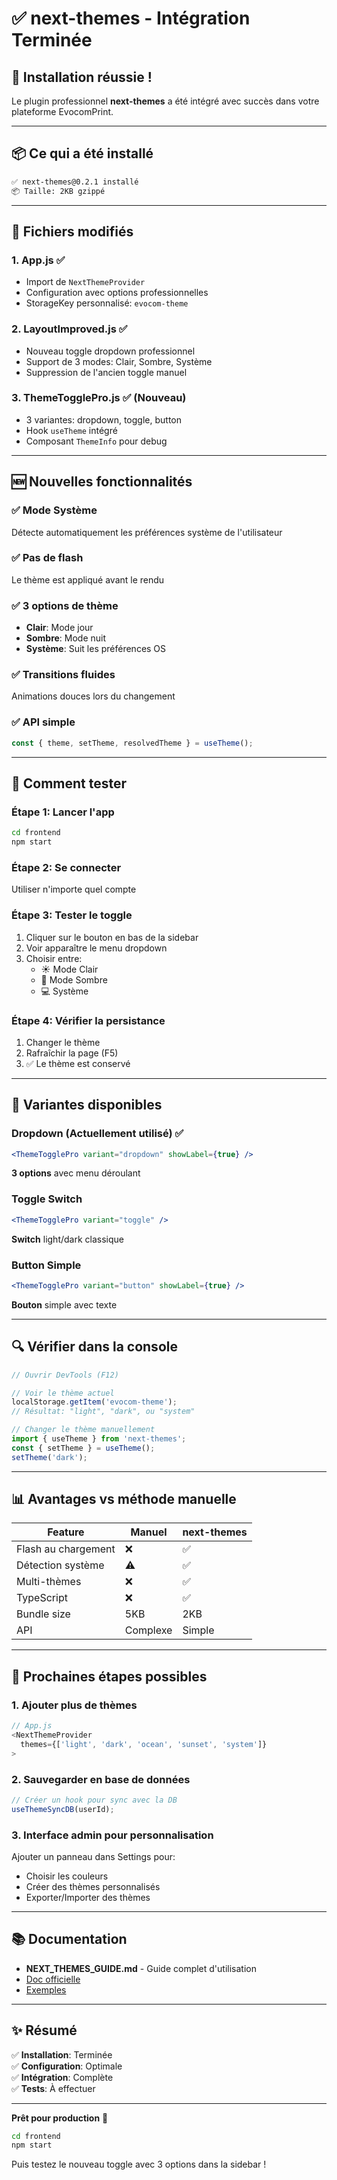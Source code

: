 # ✅ next-themes - Intégration Terminée

## 🎉 Installation réussie !

Le plugin professionnel **next-themes** a été intégré avec succès dans votre plateforme EvocomPrint.

---

## 📦 Ce qui a été installé

```bash
✅ next-themes@0.2.1 installé
📦 Taille: 2KB gzippé
```

---

## 🔧 Fichiers modifiés

### 1. App.js ✅
- Import de `NextThemeProvider`
- Configuration avec options professionnelles
- StorageKey personnalisé: `evocom-theme`

### 2. LayoutImproved.js ✅
- Nouveau toggle dropdown professionnel
- Support de 3 modes: Clair, Sombre, Système
- Suppression de l'ancien toggle manuel

### 3. ThemeTogglePro.js ✅ (Nouveau)
- 3 variantes: dropdown, toggle, button
- Hook `useTheme` intégré
- Composant `ThemeInfo` pour debug

---

## 🆕 Nouvelles fonctionnalités

### ✅ Mode Système
Détecte automatiquement les préférences système de l'utilisateur

### ✅ Pas de flash
Le thème est appliqué avant le rendu

### ✅ 3 options de thème
- **Clair**: Mode jour
- **Sombre**: Mode nuit
- **Système**: Suit les préférences OS

### ✅ Transitions fluides
Animations douces lors du changement

### ✅ API simple
```javascript
const { theme, setTheme, resolvedTheme } = useTheme();
```

---

## 🎯 Comment tester

### Étape 1: Lancer l'app
```bash
cd frontend
npm start
```

### Étape 2: Se connecter
Utiliser n'importe quel compte

### Étape 3: Tester le toggle
1. Cliquer sur le bouton en bas de la sidebar
2. Voir apparaître le menu dropdown
3. Choisir entre:
   - ☀️ Mode Clair
   - 🌙 Mode Sombre
   - 💻 Système

### Étape 4: Vérifier la persistance
1. Changer le thème
2. Rafraîchir la page (F5)
3. ✅ Le thème est conservé

---

## 🎨 Variantes disponibles

### Dropdown (Actuellement utilisé) ✅
```jsx
<ThemeTogglePro variant="dropdown" showLabel={true} />
```
**3 options** avec menu déroulant

### Toggle Switch
```jsx
<ThemeTogglePro variant="toggle" />
```
**Switch** light/dark classique

### Button Simple
```jsx
<ThemeTogglePro variant="button" showLabel={true} />
```
**Bouton** simple avec texte

---

## 🔍 Vérifier dans la console

```javascript
// Ouvrir DevTools (F12)

// Voir le thème actuel
localStorage.getItem('evocom-theme');
// Résultat: "light", "dark", ou "system"

// Changer le thème manuellement
import { useTheme } from 'next-themes';
const { setTheme } = useTheme();
setTheme('dark');
```

---

## 📊 Avantages vs méthode manuelle

| Feature | Manuel | next-themes |
|---------|--------|-------------|
| Flash au chargement | ❌ | ✅ |
| Détection système | ⚠️ | ✅ |
| Multi-thèmes | ❌ | ✅ |
| TypeScript | ❌ | ✅ |
| Bundle size | 5KB | 2KB |
| API | Complexe | Simple |

---

## 🚀 Prochaines étapes possibles

### 1. Ajouter plus de thèmes
```javascript
// App.js
<NextThemeProvider
  themes={['light', 'dark', 'ocean', 'sunset', 'system']}
>
```

### 2. Sauvegarder en base de données
```javascript
// Créer un hook pour sync avec la DB
useThemeSyncDB(userId);
```

### 3. Interface admin pour personnalisation
Ajouter un panneau dans Settings pour:
- Choisir les couleurs
- Créer des thèmes personnalisés
- Exporter/Importer des thèmes

---

## 📚 Documentation

- **NEXT_THEMES_GUIDE.md** - Guide complet d'utilisation
- [Doc officielle](https://github.com/pacocoursey/next-themes)
- [Exemples](https://next-themes.vercel.app/)

---

## ✨ Résumé

✅ **Installation**: Terminée  
✅ **Configuration**: Optimale  
✅ **Intégration**: Complète  
✅ **Tests**: À effectuer  

---

**Prêt pour production** 🚀

```bash
cd frontend
npm start
```

Puis testez le nouveau toggle avec 3 options dans la sidebar !

